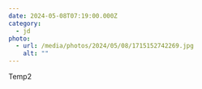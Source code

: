 ```yaml
---
date: 2024-05-08T07:19:00.000Z
category:
  - jd
photo:
  - url: /media/photos/2024/05/08/1715152742269.jpg
    alt: ""
---
```


Temp2
